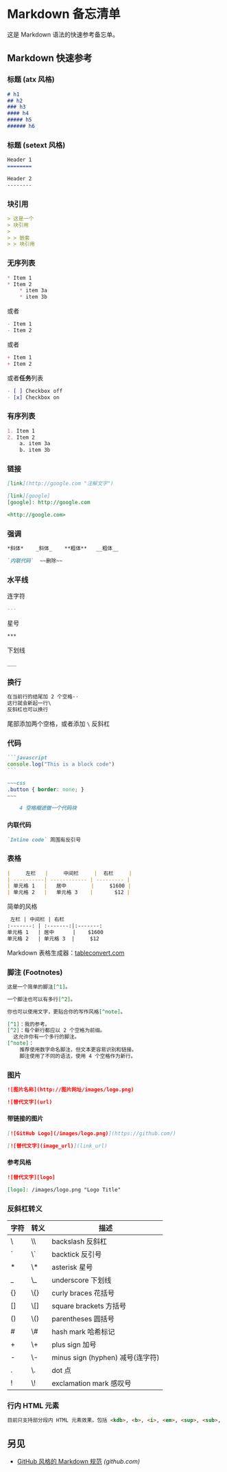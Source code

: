Markdown 备忘清单
===

这是 Markdown 语法的快速参考备忘单。


Markdown 快速参考
----

### 标题 (atx 风格)

```markdown
# h1
## h2
### h3
#### h4
##### h5
###### h6
```

### 标题 (setext 风格)

```markdown
Header 1
========
```

```markdown
Header 2
--------
```


### 块引用

```markdown
> 这是一个
> 块引用
>
> > 嵌套
> > 块引用
```

### 无序列表
<!--rehype:wrap-class=row-span-3-->

```markdown
* Item 1
* Item 2
    * item 3a
    * item 3b
```

或者

```markdown
- Item 1
- Item 2
```

或者

```markdown
+ Item 1
+ Item 2
```
或者**任务**列表

```markdown
- [ ] Checkbox off
- [x] Checkbox on
```

### 有序列表

```markdown
1. Item 1
2. Item 2
    a. item 3a
    b. item 3b
```

### 链接

```markdown
[link](http://google.com "注解文字")

[link][google]
[google]: http://google.com

<http://google.com>
```

### 强调

```markdown
*斜体*    _斜体_    **粗体**   __粗体__

`内联代码`  ~~删除~~
```

### 水平线
<!--rehype:wrap-class=row-span-2-->

连字符

```markdown
---
```

星号

```markdown
***
```

下划线

```markdown
___
```

### 换行

```markdown
在当前行的结尾加 2 个空格··
这行就会新起一行\
反斜杠也可以换行
```

尾部添加两个空格，或者添加 `\` 反斜杠

### 代码

~~~markdown
```javascript
console.log("This is a block code")
```
~~~

```markdown
~~~css
.button { border: none; }
~~~
```


```markdown
    4 空格缩进做一个代码块
```


#### 内联代码

```markdown
`Inline code` 周围有反引号
```

### 表格

```markdown
|     左栏   |     中间栏     |  右栏     |
| ----------| ------------ | --------- |
| 单元格 1   |   居中        |     $1600 |
| 单元格 2   |   单元格 3    |       $12 |
```

简单的风格

```markdown
 左栏 | 中间栏 | 右栏
:-------: | :-------:|:-------:
单元格 1   | 居中      |    $1600
单元格 2   | 单元格 3  |     $12
```

Markdown 表格生成器：[tableconvert.com](https://tableconvert.com/)

### 脚注 (Footnotes)

```markdown
这是一个简单的脚注[^1]。

一个脚注也可以有多行[^2]。

你也可以使用文字，更贴合你的写作风格[^note]。

[^1]：我的参考。
[^2]：每个新行都应以 2 个空格为前缀。
  这允许你有一个多行的脚注。
[^note]：
    推荐使用数字命名脚注，但文本更容易识别和链接。
    脚注使用了不同的语法，使用 4 个空格作为新行。
```

### 图片
<!--rehype:wrap-class=col-span-2-->

```markdown
![图片名称](http://图片网址/images/logo.png)

![替代文字](url)
```

#### 带链接的图片

```markdown
[![GitHub Logo](/images/logo.png)](https://github.com/)

[![替代文字](image_url)](link_url)
```

#### 参考风格

```markdown
![替代文字][logo]

[logo]: /images/logo.png "Logo Title"
```

### 反斜杠转义
<!--rehype:wrap-class=row-span-2-->

| 字符 | 转义 | 描述 |
|------------|--------|-------------|
| \\         | \\\\   | backslash 反斜杠             |
| \`         | \\\`   | backtick 反引号              |
| \*         | \\\*   | asterisk 星号                |
| \_         | \\\_   | underscore 下划线            |
| \{\}       | \\\{\} | curly braces 花括号          |
| \[\]       | \\\[\] | square brackets 方括号       |
| \(\)       | \\\(\) | parentheses 圆括号           |
| \#         | \\\#   | hash mark 哈希标记           |
| \+         | \\\+   | plus sign 加号               |
| \-         | \\\-   | minus sign \(hyphen\) 减号(连字符) |
| \.         | \\\.   | dot 点                      |
| \!         | \\\!   | exclamation mark 感叹号      |

### 行内 HTML 元素
<!--rehype:wrap-class=col-span-2-->

```html
目前只支持部分段内 HTML 元素效果，包括 <kdb>, <b>, <i>, <em>, <sup>, <sub>, <br>
```

另见
----

- [GitHub 风格的 Markdown 规范](https://github.github.com/gfm/) _(github.com)_
